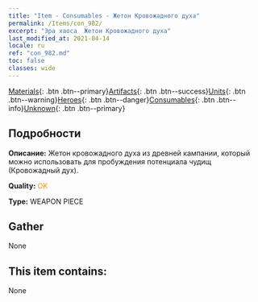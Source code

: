 ```yaml
---
title: "Item - Consumables - Жетон Кровожадного духа"
permalink: /Items/con_982/
excerpt: "Эра хаоса  Жетон Кровожадного духа"
last_modified_at: 2021-04-14
locale: ru
ref: "con_982.md"
toc: false
classes: wide
---
```

 [Materials](/ru/Items/){: .btn .btn--primary}[Artifacts](/ru/Items/Artifacts/){: .btn .btn--success}[Units](/ru/Items/Units/){: .btn .btn--warning}[Heroes](/ru/Items/Heroes/){: .btn .btn--danger}[Consumables](/ru/Items/Consumables/){: .btn .btn--info}[Unknown](/ru/Items/Unknown/){: .btn .btn--primary}

## Подробности
 **Описание:** Жетон кровожадного духа из древней кампании, который можно использовать для пробуждения потенциала чудищ (Кровожадный дух).

 **Quality:** <span style="color: #FF8C00">OK</span>

 **Type:** WEAPON PIECE

## Gather

  None

## This item contains:

  None

